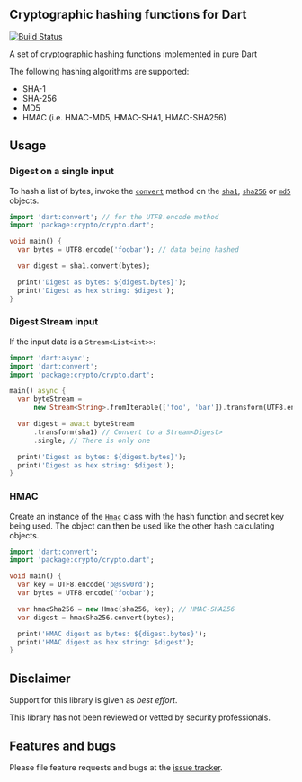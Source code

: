 ## Cryptographic hashing functions for Dart

[![Build Status](https://travis-ci.org/dart-lang/crypto.svg?branch=master)](https://travis-ci.org/dart-lang/crypto)

A set of cryptographic hashing functions implemented in pure Dart

The following hashing algorithms are supported:

* SHA-1
* SHA-256
* MD5
* HMAC (i.e. HMAC-MD5, HMAC-SHA1, HMAC-SHA256)

## Usage

### Digest on a single input

To hash a list of bytes, invoke the [`convert`][convert] method on the
[`sha1`][sha1-obj], [`sha256`][sha256-obj] or [`md5`][md5-obj]
objects.

```dart
import 'dart:convert'; // for the UTF8.encode method
import 'package:crypto/crypto.dart';

void main() {
  var bytes = UTF8.encode('foobar'); // data being hashed

  var digest = sha1.convert(bytes);

  print('Digest as bytes: ${digest.bytes}');
  print('Digest as hex string: $digest');
}
```

### Digest Stream input

If the input data is a `Stream<List<int>>`:


```dart
import 'dart:async';
import 'dart:convert';
import 'package:crypto/crypto.dart';

main() async {
  var byteStream =
      new Stream<String>.fromIterable(['foo', 'bar']).transform(UTF8.encoder);

  var digest = await byteStream
      .transform(sha1) // Convert to a Stream<Digest>
      .single; // There is only one

  print('Digest as bytes: ${digest.bytes}');
  print('Digest as hex string: $digest');
}
```

### HMAC

Create an instance of the [`Hmac`][Hmac] class with the hash function
and secret key being used.  The object can then be used like the other
hash calculating objects.

```dart
import 'dart:convert';
import 'package:crypto/crypto.dart';

void main() {
  var key = UTF8.encode('p@ssw0rd');
  var bytes = UTF8.encode('foobar');

  var hmacSha256 = new Hmac(sha256, key); // HMAC-SHA256
  var digest = hmacSha256.convert(bytes);

  print('HMAC digest as bytes: ${digest.bytes}');
  print('HMAC digest as hex string: $digest');
}
```

## Disclaimer

Support for this library is given as _best effort_.

This library has not been reviewed or vetted by security professionals.

## Features and bugs

Please file feature requests and bugs at the [issue tracker][tracker].

[convert]: https://www.dartdocs.org/documentation/crypto/latest/crypto/Hash/convert.html
[Digest]: https://www.dartdocs.org/documentation/crypto/latest/crypto/Digest-class.html
[Hmac]: https://www.dartdocs.org/documentation/crypto/latest/crypto/Hmac-class.html
[MD5]: https://www.dartdocs.org/documentation/crypto/latest/crypto/MD5-class.html
[Sha1]: https://www.dartdocs.org/documentation/crypto/latest/crypto/Sha1-class.html
[Sha256]: https://www.dartdocs.org/documentation/crypto/latest/crypto/Sha256-class.html
[md5-obj]: https://www.dartdocs.org/documentation/crypto/latest/crypto/md5.html
[sha1-obj]: https://www.dartdocs.org/documentation/crypto/latest/crypto/sha1.html
[sha256-obj]: https://www.dartdocs.org/documentation/crypto/latest/crypto/sha256.html
[startChunkedConversion]: https://www.dartdocs.org/documentation/crypto/latest/crypto/Hash/startChunkedConversion.html
[tracker]: https://github.com/dart-lang/crypto/issues